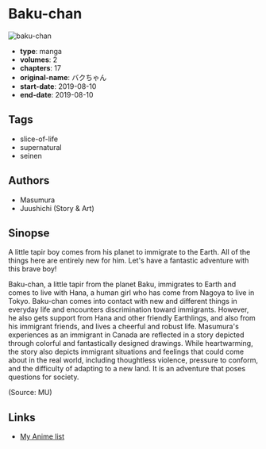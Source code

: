 # Baku-chan

![baku-chan](https://cdn.myanimelist.net/images/manga/1/240666.jpg)

-   **type**: manga
-   **volumes**: 2
-   **chapters**: 17
-   **original-name**: バクちゃん
-   **start-date**: 2019-08-10
-   **end-date**: 2019-08-10

## Tags

-   slice-of-life
-   supernatural
-   seinen

## Authors

-   Masumura
-   Juushichi (Story & Art)

## Sinopse

A little tapir boy comes from his planet to immigrate to the Earth. All of the things here are entirely new for him. Let's have a fantastic adventure with this brave boy!

Baku-chan, a little tapir from the planet Baku, immigrates to Earth and comes to live with Hana, a human girl who has come from Nagoya to live in Tokyo. Baku-chan comes into contact with new and different things in everyday life and encounters discrimination toward immigrants. However, he also gets support from Hana and other friendly Earthlings, and also from his immigrant friends, and lives a cheerful and robust life. Masumura's experiences as an immigrant in Canada are reflected in a story depicted through colorful and fantastically designed drawings. While heartwarming, the story also depicts immigrant situations and feelings that could come about in the real world, including thoughtless violence, pressure to conform, and the difficulty of adapting to a new land. It is an adventure that poses questions for society.

(Source: MU)

## Links

-   [My Anime list](https://myanimelist.net/manga/133073/Baku-chan)
